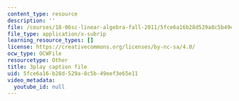 ```yaml
---
content_type: resource
description: ''
file: /courses/18-06sc-linear-algebra-fall-2011/5fce6a16b28d529a8c5b49eef3e65e11_MsIvs_6vC38.vtt
file_type: application/x-subrip
learning_resource_types: []
license: https://creativecommons.org/licenses/by-nc-sa/4.0/
ocw_type: OCWFile
resourcetype: Other
title: 3play caption file
uid: 5fce6a16-b28d-529a-8c5b-49eef3e65e11
video_metadata:
  youtube_id: null
---
```

